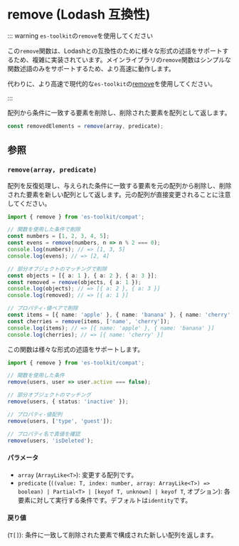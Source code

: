 # remove (Lodash 互換性)

::: warning `es-toolkit`の`remove`を使用してください

この`remove`関数は、Lodashとの互換性のために様々な形式の述語をサポートするため、複雑に実装されています。メインライブラリの`remove`関数はシンプルな関数述語のみをサポートするため、より高速に動作します。

代わりに、より高速で現代的な`es-toolkit`の[remove](../../array/remove.md)を使用してください。

:::

配列から条件に一致する要素を削除し、削除された要素を配列として返します。

```typescript
const removedElements = remove(array, predicate);
```

## 参照

### `remove(array, predicate)`

配列を反復処理し、与えられた条件に一致する要素を元の配列から削除し、削除された要素を新しい配列として返します。元の配列が直接変更されることに注意してください。

```typescript
import { remove } from 'es-toolkit/compat';

// 関数を使用した条件で削除
const numbers = [1, 2, 3, 4, 5];
const evens = remove(numbers, n => n % 2 === 0);
console.log(numbers); // => [1, 3, 5]
console.log(evens); // => [2, 4]

// 部分オブジェクトのマッチングで削除
const objects = [{ a: 1 }, { a: 2 }, { a: 3 }];
const removed = remove(objects, { a: 1 });
console.log(objects); // => [{ a: 2 }, { a: 3 }]
console.log(removed); // => [{ a: 1 }]

// プロパティ-値ペアで削除
const items = [{ name: 'apple' }, { name: 'banana' }, { name: 'cherry' }];
const cherries = remove(items, ['name', 'cherry']);
console.log(items); // => [{ name: 'apple' }, { name: 'banana' }]
console.log(cherries); // => [{ name: 'cherry' }]
```

この関数は様々な形式の述語をサポートします。

```typescript
import { remove } from 'es-toolkit/compat';

// 関数を使用した条件
remove(users, user => user.active === false);

// 部分オブジェクトのマッチング
remove(users, { status: 'inactive' });

// プロパティ-値配列
remove(users, ['type', 'guest']);

// プロパティ名で真値を確認
remove(users, 'isDeleted');
```

#### パラメータ

- `array` (`ArrayLike<T>`): 変更する配列です。
- `predicate` (`((value: T, index: number, array: ArrayLike<T>) => boolean) | Partial<T> | [keyof T, unknown] | keyof T`, オプション): 各要素に対して実行する条件です。デフォルトは`identity`です。

#### 戻り値

(`T[]`): 条件に一致して削除された要素で構成された新しい配列を返します。
